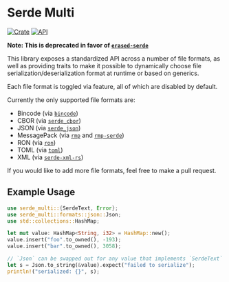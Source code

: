 # Serde Multi
[![Crate](https://img.shields.io/crates/v/serde_multi.svg)](https://crates.io/crates/serde_multi)
[![API](https://docs.rs/serde_multi/badge.svg)](https://docs.rs/serde_multi)

**Note: This is deprecated in favor of [`erased-serde`](https://github.com/dtolnay/erased-serde)**

This library exposes a standardized API across a number of file formats, as well as providing traits to make it
possible to dynamically choose file serialization/deserialization format at runtime or based on generics.

Each file format is toggled via feature, all of which are disabled by default.

Currently the only supported file formats are:
- Bincode (via [`bincode`](https://crates.io/crates/bincode))
- CBOR (via [`serde_cbor`](https://crates.io/crates/serde_cbor))
- JSON (via [`serde_json`](https://crates.io/crates/serde_json))
- MessagePack (via [`rmp`](https://crates.io/crates/rmp) and [`rmp-serde`](https://crates.io/crates/rmp-serde))
- RON (via [`ron`](https://crates.io/crates/ron))
- TOML (via [`toml`](https://crates.io/crates/toml))
- XML (via [`serde-xml-rs`](https://crates.io/crates/serde-xml-rs))

If you would like to add more file formats, feel free to make a pull request.

## Example Usage
```rust
use serde_multi::{SerdeText, Error};
use serde_multi::formats::json::Json;
use std::collections::HashMap;

let mut value: HashMap<String, i32> = HashMap::new();
value.insert("foo".to_owned(), -193);
value.insert("bar".to_owned(), 3058);

// `Json` can be swapped out for any value that implements `SerdeText` here.
let s = Json.to_string(&value).expect("failed to serialize");
println!("serialized: {}", s);
```
